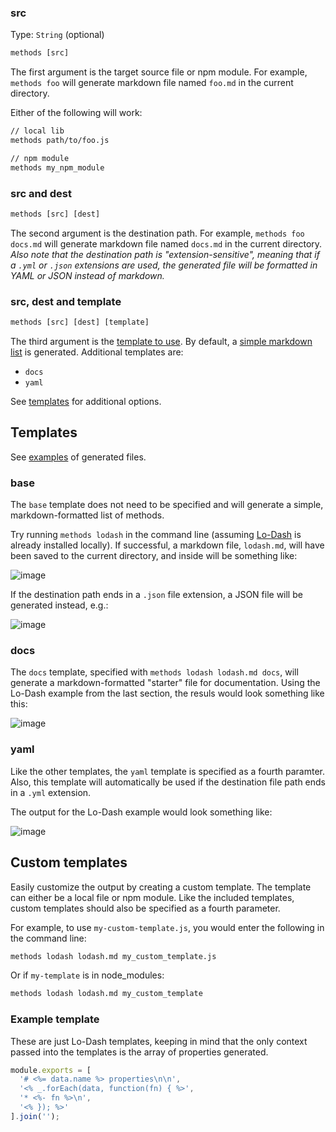 ### src

Type: `String` (optional)

```js
methods [src]
```

The first argument is the target source file or npm module. For example, `methods foo` will generate markdown file named `foo.md` in the current directory.

Either of the following will work:

```bash
// local lib
methods path/to/foo.js

// npm module
methods my_npm_module
```

### src and dest

```js
methods [src] [dest]
```

The second argument is the destination path. For example, `methods foo docs.md` will generate markdown file named `docs.md` in the current directory. _Also note that the destination path is "extension-sensitive", meaning that if a `.yml` or `.json` extensions are used, the generated file will be formatted in YAML or JSON instead of markdown._


### src, dest and template

```js
methods [src] [dest] [template]
```

The third argument is the [template to use](./lib/templates.js). By default, a [simple markdown list](#basic-list) is generated. Additional templates are:

* `docs`
* `yaml`

See [templates](#templates) for additional options.


## Templates

See [examples](./examples/) of generated files.

### base

The `base` template does not need to be specified and will generate a simple, markdown-formatted list of methods.

Try running `methods lodash` in the command line (assuming [Lo-Dash](http://lodash.com/) is already installed locally). If successful, a markdown file, `lodash.md`, will have been saved to the current directory, and inside will be something like:

![image](https://f.cloud.github.com/assets/383994/2119396/14b0692e-9164-11e3-8184-44d9a3f1429f.png)

If the destination path ends in a `.json` file extension, a JSON file will be generated instead, e.g.:

![image](https://f.cloud.github.com/assets/383994/2119401/5757f512-9164-11e3-999b-d1458bf7cbb4.png)


### docs

The `docs` template, specified with `methods lodash lodash.md docs`, will generate a markdown-formatted "starter" file for documentation. Using the Lo-Dash example from the last section, the resuls would look something like this:

![image](https://f.cloud.github.com/assets/383994/2119395/f99ea0a6-9163-11e3-9fec-7e341aa8aaf4.png)

### yaml

Like the other templates, the `yaml` template is specified as a fourth paramter. Also, this template will automatically be used if the destination file path ends in a `.yml` extension.

The output for the Lo-Dash example would look something like:

![image](https://f.cloud.github.com/assets/383994/2119399/2dc3a778-9164-11e3-83d3-a590e192db56.png)


## Custom templates

Easily customize the output by creating a custom template. The template can either be a local file or npm module. Like the included templates, custom templates should also be specified as a fourth parameter.

For example, to use `my-custom-template.js`, you would enter the following in the command line:

```bash
methods lodash lodash.md my_custom_template.js
```
Or if `my-template` is in node_modules:

```bash
methods lodash lodash.md my_custom_template
```

### Example template

These are just Lo-Dash templates, keeping in mind that the only context passed into the templates is the array of properties generated.

```js
module.exports = [
  '# <%= data.name %> properties\n\n',
  '<% _.forEach(data, function(fn) { %>',
  '* <%- fn %>\n',
  '<% }); %>'
].join('');
```
